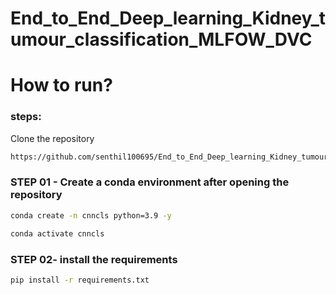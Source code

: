 # End_to_End_Deep_learning_Kidney_tumour_classification_MLFOW_DVC

# How to run?

### steps:

Clone the repository

```bash
https://github.com/senthil100695/End_to_End_Deep_learning_Kidney_tumour_classification_MLFOW_DVC
```

### STEP 01 - Create a conda environment  after opening the repository

```bash
conda create -n cnncls python=3.9 -y
```
```bash
conda activate cnncls
```

### STEP 02- install the requirements
```bash
pip install -r requirements.txt
```

